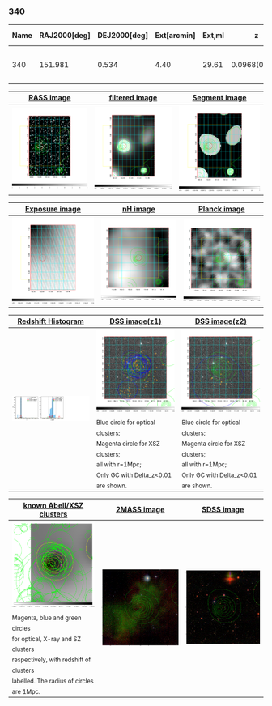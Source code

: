 <div STYLE="page-break-after: always;"></div>

### 340

|Name|RAJ2000[deg]|DEJ2000[deg] |Ext[arcmin]| Ext,ml | z | z_src| C|GC(XSZ,Delta_z<0.01)| GC(OPT,Delta_z<0.01)|GC| R_sig[arcmin] | R500[arcmin] | R500[Mpc]| CRsig[c/s] | CR500[c/s] |L500[1E44 erg/s]|F500[1E-12 erg/s/cm^2]| M500[1E14 Msun]|Tx[keV]|Cnt_sig|Beta|Rc[arcmin]|Comment|Alias|
|---|---|---|---|---|---|------|---|--------|---------|----------|---|---|---|---|---|---|---|---|---|---|---|---|---|---|
|340| 151.981| 0.534| 4.40| 29.61| 0.0968(0.005)| z1, z_xsz| B| F20, MCXC| A, N, RM| A, C, F20, MCXC, N, W| 10.750| 6.859| 0.737| 0.089(0.028)| 0.084(0.027)| 0.368(0.076)| 1.557(0.320)| 1.25(0.13)| 2.53(0.17)| 37.9| 0.872(-0.144+0.091)| 6.691(-1.275+1.023)| -| k502|

|[RASS image](../image/340/340_img.pdf)|[filtered image](../image/340/340_fil.pdf)|[Segment image](../image/340/340_seg.pdf)|
|-------------------|--------------------|-------------------|
| <img src="../image/340/340_img.png" width="300">  | <img src="../image/340/340_fil.png" width="300">   | <img src="../image/340/340_seg.png" width="300">  |

|[Exposure image](../image/340/340_mex.pdf)| [nH image](../image/340/340_nh.pdf)| [Planck image](../image/340/340_p.pdf)|
|-------------------|--------------------|-------------------|
|<img src="../image/340/340_mex.png" width="300">   | <img src="../image/340/340_nh.png" width="300">    | <img src="../image/340/340_p.png" width="300"> |

|[Redshift Histogram](../image/340/340_zg.pdf) | [DSS image(z1)](../image/340/340_dss_z1.pdf)      |  [DSS image(z2)](../image/340/340_dss_z2.pdf)    |
|-------------------|--------------------|-------------------|
|<img src="../image/340/340_zg.png" width="300"> |<img src="../image/340/340_dss_z1.png" width="300"> <sub><br>Blue circle for optical clusters; <br>Magenta circle for XSZ clusters; <br>all with r=1Mpc; <br>Only GC with Delta_z<0.01 are shown. </sub>| <img src="../image/340/340_dss_z2.png" width="300"><sub><br>Blue circle for optical clusters; <br>Magenta circle for XSZ clusters; <br>all with r=1Mpc; <br>Only GC with Delta_z<0.01 are shown. </sub> |

|[known Abell/XSZ clusters](../image/340/340_gc.pdf) | [2MASS image](../image/340/340_2mass.pdf)      |[SDSS image](../image/340/340_sdss.pdf)   |
|-------------------|-------------------|-------------------|
|<img src=../image/340/340_gc.png width="300"> <br><sub>Magenta, blue and green circles <br>for optical, X-ray and SZ clusters <br>respectively, with redshift of clusters <br>labelled. The radius of circles <br>are 1Mpc.</sub>|<img src="../image/340/340_2mass.png" width="300">  | <img src="../image/340/340_sdss.png" width="300">  |




